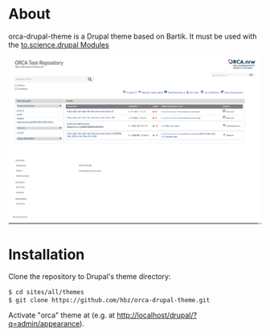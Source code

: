 # About

orca-drupal-theme is a Drupal theme based on Bartik. It must be used with the [to.science.drupal Modules](https://github.com/hbz/to.science.drupal)

![Screenshot](screenshot.png "Screenshot")


# Installation

Clone the repository to Drupal's theme directory:

    $ cd sites/all/themes
    $ git clone https://github.com/hbz/orca-drupal-theme.git

Activate "orca" theme at (e.g. at
<http://localhost/drupal/?q=admin/appearance>).
